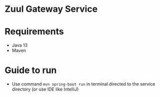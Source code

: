 # Zuul Gateway Service

# Requirements
- Java 13 
- Maven

# Guide to run

- Use command `mvn spring-boot run` in terminal directed to the service directory (or use IDE like IntelliJ)